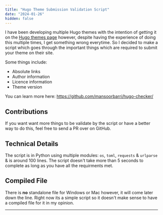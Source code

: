 ```yaml
---
title: "Hugo Theme Submission Validation Script"
date: "2024-01-26"
hidden: false
---
```


I have been developing multiple Hugo themes with the intention of getting it on the [Hugo themes page](https://themes.gohugo.io) however, despite having the experience of doing this multiple times, I get something wrong everytime. So I decided to make a script which goes through the important things which are required to submit your theme on their site. 

Some things include: 
- Absolute links 
- Author information 
- Licence information 
- Theme version

You can learn more here: https://github.com/mansoorbarri/hugo-checker/

## Contributions
If you want want more things to be validate by the script or have a better way to do this, feel free to send a PR over on GitHub. 

## Technical Details 
The script is in Python using multiple modules: `os`, `toml`, `requests` & `urlparse` & is around 100 lines. The script doesn't take more than 5 seconds to complete as long as you have all the requirments met. 

## Compiled File 
There is **no** standalone file for Windows or Mac however, it will come later down the line. Right now its a simple script so it doesn't make sense to have a compiled file for it in my opinion. 

---